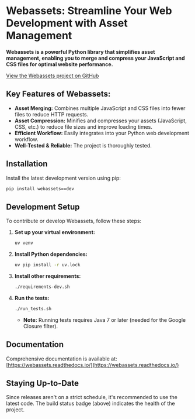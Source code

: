 # Webassets: Streamline Your Web Development with Asset Management

**Webassets is a powerful Python library that simplifies asset management, enabling you to merge and compress your JavaScript and CSS files for optimal website performance.**

[View the Webassets project on GitHub](https://github.com/miracle2k/webassets)

## Key Features of Webassets:

*   **Asset Merging:** Combines multiple JavaScript and CSS files into fewer files to reduce HTTP requests.
*   **Asset Compression:** Minifies and compresses your assets (JavaScript, CSS, etc.) to reduce file sizes and improve loading times.
*   **Efficient Workflow:** Easily integrates into your Python web development workflow.
*   **Well-Tested & Reliable:**  The project is thoroughly tested.

## Installation

Install the latest development version using pip:

```bash
pip install webassets==dev
```

## Development Setup

To contribute or develop Webassets, follow these steps:

1.  **Set up your virtual environment:**

    ```bash
    uv venv
    ```

2.  **Install Python dependencies:**

    ```bash
    uv pip install -r uv.lock
    ```

3.  **Install other requirements:**

    ```bash
    ./requirements-dev.sh
    ```

4.  **Run the tests:**

    ```bash
    ./run_tests.sh
    ```

    *   **Note:** Running tests requires Java 7 or later (needed for the Google Closure filter).

## Documentation

Comprehensive documentation is available at: [https://webassets.readthedocs.io/](https://webassets.readthedocs.io/)

## Staying Up-to-Date

Since releases aren't on a strict schedule, it's recommended to use the latest code.  The build status badge (above) indicates the health of the project.